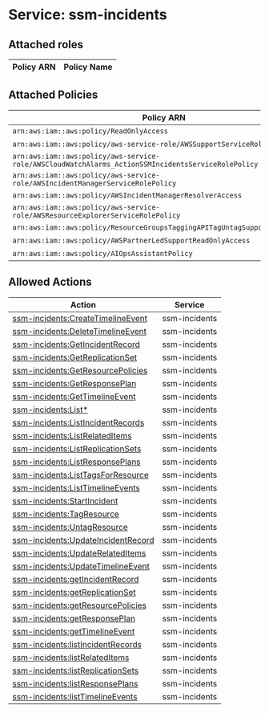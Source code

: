 # Service: ssm-incidents

## Attached roles

| Policy ARN | Policy Name |
|------------|-------------|
## Attached Policies

| Policy ARN | Policy Name |
|------------|-------------|
| `arn:aws:iam::aws:policy/ReadOnlyAccess` | [ReadOnlyAccess](../policies.md#readonlyaccess) |
| `arn:aws:iam::aws:policy/aws-service-role/AWSSupportServiceRolePolicy` | [AWSSupportServiceRolePolicy](../policies.md#awssupportservicerolepolicy) |
| `arn:aws:iam::aws:policy/aws-service-role/AWSCloudWatchAlarms_ActionSSMIncidentsServiceRolePolicy` | [AWSCloudWatchAlarms_ActionSSMIncidentsServiceRolePolicy](../policies.md#awscloudwatchalarms_actionssmincidentsservicerolepolicy) |
| `arn:aws:iam::aws:policy/aws-service-role/AWSIncidentManagerServiceRolePolicy` | [AWSIncidentManagerServiceRolePolicy](../policies.md#awsincidentmanagerservicerolepolicy) |
| `arn:aws:iam::aws:policy/AWSIncidentManagerResolverAccess` | [AWSIncidentManagerResolverAccess](../policies.md#awsincidentmanagerresolveraccess) |
| `arn:aws:iam::aws:policy/aws-service-role/AWSResourceExplorerServiceRolePolicy` | [AWSResourceExplorerServiceRolePolicy](../policies.md#awsresourceexplorerservicerolepolicy) |
| `arn:aws:iam::aws:policy/ResourceGroupsTaggingAPITagUntagSupportedResources` | [ResourceGroupsTaggingAPITagUntagSupportedResources](../policies.md#resourcegroupstaggingapitaguntagsupportedresources) |
| `arn:aws:iam::aws:policy/AWSPartnerLedSupportReadOnlyAccess` | [AWSPartnerLedSupportReadOnlyAccess](../policies.md#awspartnerledsupportreadonlyaccess) |
| `arn:aws:iam::aws:policy/AIOpsAssistantPolicy` | [AIOpsAssistantPolicy](../policies.md#aiopsassistantpolicy) |

## Allowed Actions

| Action | Service |
|--------|---------|
| [ssm-incidents:CreateTimelineEvent](../actions.md#ssm-incidents:createtimelineevent) | ssm-incidents |
| [ssm-incidents:DeleteTimelineEvent](../actions.md#ssm-incidents:deletetimelineevent) | ssm-incidents |
| [ssm-incidents:GetIncidentRecord](../actions.md#ssm-incidents:getincidentrecord) | ssm-incidents |
| [ssm-incidents:GetReplicationSet](../actions.md#ssm-incidents:getreplicationset) | ssm-incidents |
| [ssm-incidents:GetResourcePolicies](../actions.md#ssm-incidents:getresourcepolicies) | ssm-incidents |
| [ssm-incidents:GetResponsePlan](../actions.md#ssm-incidents:getresponseplan) | ssm-incidents |
| [ssm-incidents:GetTimelineEvent](../actions.md#ssm-incidents:gettimelineevent) | ssm-incidents |
| [ssm-incidents:List*](../actions.md#ssm-incidents:listall) | ssm-incidents |
| [ssm-incidents:ListIncidentRecords](../actions.md#ssm-incidents:listincidentrecords) | ssm-incidents |
| [ssm-incidents:ListRelatedItems](../actions.md#ssm-incidents:listrelateditems) | ssm-incidents |
| [ssm-incidents:ListReplicationSets](../actions.md#ssm-incidents:listreplicationsets) | ssm-incidents |
| [ssm-incidents:ListResponsePlans](../actions.md#ssm-incidents:listresponseplans) | ssm-incidents |
| [ssm-incidents:ListTagsForResource](../actions.md#ssm-incidents:listtagsforresource) | ssm-incidents |
| [ssm-incidents:ListTimelineEvents](../actions.md#ssm-incidents:listtimelineevents) | ssm-incidents |
| [ssm-incidents:StartIncident](../actions.md#ssm-incidents:startincident) | ssm-incidents |
| [ssm-incidents:TagResource](../actions.md#ssm-incidents:tagresource) | ssm-incidents |
| [ssm-incidents:UntagResource](../actions.md#ssm-incidents:untagresource) | ssm-incidents |
| [ssm-incidents:UpdateIncidentRecord](../actions.md#ssm-incidents:updateincidentrecord) | ssm-incidents |
| [ssm-incidents:UpdateRelatedItems](../actions.md#ssm-incidents:updaterelateditems) | ssm-incidents |
| [ssm-incidents:UpdateTimelineEvent](../actions.md#ssm-incidents:updatetimelineevent) | ssm-incidents |
| [ssm-incidents:getIncidentRecord](../actions.md#ssm-incidents:getincidentrecord) | ssm-incidents |
| [ssm-incidents:getReplicationSet](../actions.md#ssm-incidents:getreplicationset) | ssm-incidents |
| [ssm-incidents:getResourcePolicies](../actions.md#ssm-incidents:getresourcepolicies) | ssm-incidents |
| [ssm-incidents:getResponsePlan](../actions.md#ssm-incidents:getresponseplan) | ssm-incidents |
| [ssm-incidents:getTimelineEvent](../actions.md#ssm-incidents:gettimelineevent) | ssm-incidents |
| [ssm-incidents:listIncidentRecords](../actions.md#ssm-incidents:listincidentrecords) | ssm-incidents |
| [ssm-incidents:listRelatedItems](../actions.md#ssm-incidents:listrelateditems) | ssm-incidents |
| [ssm-incidents:listReplicationSets](../actions.md#ssm-incidents:listreplicationsets) | ssm-incidents |
| [ssm-incidents:listResponsePlans](../actions.md#ssm-incidents:listresponseplans) | ssm-incidents |
| [ssm-incidents:listTimelineEvents](../actions.md#ssm-incidents:listtimelineevents) | ssm-incidents |